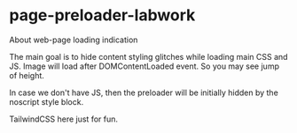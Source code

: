 # page-preloader-labwork
About web-page loading indication

The main goal is to hide content styling glitches while loading main CSS and JS.
Image will load after DOMContentLoaded event. So you may see jump of height.

In case we don't have JS, then the preloader will be initially hidden by the noscript style block.

TailwindCSS here just for fun.